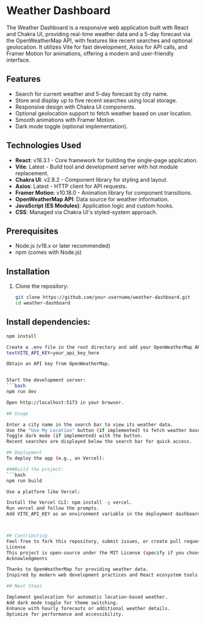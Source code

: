# Weather Dashboard

The Weather Dashboard is a responsive web application built with React and Chakra UI, providing real-time weather data and a 5-day forecast via the OpenWeatherMap API, with features like recent searches and optional geolocation. It utilizes Vite for fast development, Axios for API calls, and Framer Motion for animations, offering a modern and user-friendly interface.

## Features
- Search for current weather and 5-day forecast by city name.
- Store and display up to five recent searches using local storage.
- Responsive design with Chakra UI components.
- Optional geolocation support to fetch weather based on user location.
- Smooth animations with Framer Motion.
- Dark mode toggle (optional implementation).

## Technologies Used
- **React**: v18.3.1 - Core framework for building the single-page application.
- **Vite**: Latest - Build tool and development server with hot module replacement.
- **Chakra UI**: v2.8.2 - Component library for styling and layout.
- **Axios**: Latest - HTTP client for API requests.
- **Framer Motion**: v10.18.0 - Animation library for component transitions.
- **OpenWeatherMap API**: Data source for weather information.
- **JavaScript (ES Modules)**: Application logic and custom hooks.
- **CSS**: Managed via Chakra UI's styled-system approach.

## Prerequisites
- Node.js (v18.x or later recommended)
- npm (comes with Node.js)

## Installation
1. Clone the repository:
   ```bash
   git clone https://github.com/your-username/weather-dashboard.git
   cd weather-dashboard

## Install dependencies:
```bash
npm install

Create a .env file in the root directory and add your OpenWeatherMap API key:
textVITE_API_KEY=your_api_key_here

Obtain an API key from OpenWeatherMap.


Start the development server:
```bash
npm run dev

Open http://localhost:5173 in your browser.

## Usage

Enter a city name in the search bar to view its weather data.
Use the "Use My Location" button (if implemented) to fetch weather based on your location.
Toggle dark mode (if implemented) with the button.
Recent searches are displayed below the search bar for quick access.

## Deployment
To deploy the app (e.g., on Vercel):

###Build the project:
```bash
npm run build

Use a platform like Vercel:

Install the Vercel CLI: npm install -g vercel.
Run vercel and follow the prompts.
Add VITE_API_KEY as an environment variable in the deployment dashboard.



## Contributing
Feel free to fork this repository, submit issues, or create pull requests. Suggestions for new features or improvements are welcome!
License
This project is open-source under the MIT License (specify if you choose a different license).
Acknowledgments

Thanks to OpenWeatherMap for providing weather data.
Inspired by modern web development practices and React ecosystem tools.

## Next Steps

Implement geolocation for automatic location-based weather.
Add dark mode toggle for theme switching.
Enhance with hourly forecasts or additional weather details.
Optimize for performance and accessibility.

